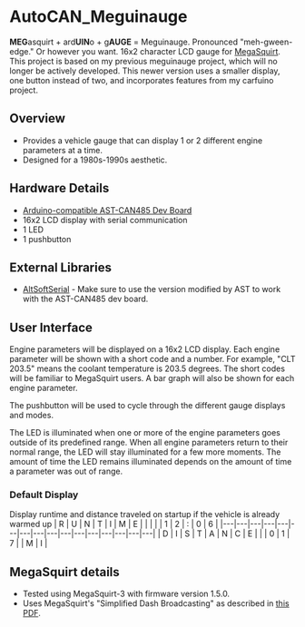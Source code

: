 # AutoCAN_Meguinauge

**MEG**asquirt + ard**UIN**o + g**AUGE** = Meguinauge. Pronounced "meh-gween-edge." Or however you want. 16x2 character LCD gauge for [MegaSquirt](http://megasquirt.info/). This project is based on my previous meguinauge project, which will no longer be actively developed. This newer version uses a smaller display, one button instead of two, and incorporates features from my carfuino project.

## Overview
* Provides a vehicle gauge that can display 1 or 2 different engine parameters at a time.
* Designed for a 1980s-1990s aesthetic.

## Hardware Details
* [Arduino-compatible AST-CAN485 Dev Board](https://www.sparkfun.com/products/14483)
* 16x2 LCD display with serial communication
* 1 LED
* 1 pushbutton

## External Libraries
* [AltSoftSerial](https://github.com/Atlantis-Specialist-Technologies/AltSoftSerial) - Make sure to use the version modified by AST to work with the AST-CAN485 dev board.

## User Interface
Engine parameters will be displayed on a 16x2 LCD display. Each engine parameter will be shown with a short code and a number. For example, "CLT 203.5" means the coolant temperature is 203.5 degrees. The short codes will be familiar to MegaSquirt users. A bar graph will also be shown for each engine parameter.

The pushbutton will be used to cycle through the different gauge displays and modes.

The LED is illuminated when one or more of the engine parameters goes outside of its predefined range. When all engine parameters return to their normal range, the LED will stay illuminated for a few more moments. The amount of time the LED remains illuminated depends on the amount of time a parameter was out of range.

### Default Display
Display runtime and distance traveled on startup if the vehicle is already warmed up
| R | U | N | T | I | M | E |   |   |   |   | 1 | 2 | : | 0 | 6 |
|---|---|---|---|---|---|---|---|---|---|---|---|---|---|---|---|
| D | I | S | T | A | N | C | E |   |   | 0 | 1 | 7 |   | M | I |

## MegaSquirt details
* Tested using MegaSquirt-3 with firmware version 1.5.0.
* Uses MegaSquirt's "Simplified Dash Broadcasting" as described in [this PDF](http://www.msextra.com/doc/pdf/Megasquirt_CAN_Broadcast.pdf).
